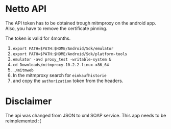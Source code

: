 # Netto API
The API token has to be obtained trough mitmproxy on the android app. 
Also, you have to remove the certificate pinning.

The token is valid for 4months.

1. `export PATH=$PATH:$HOME/Android/Sdk/emulator`
2. `export PATH=$PATH:$HOME/Android/Sdk/platform-tools`
3. `emulator -avd proxy_test -writable-system &`
4. `cd Downloads/mitmproxy-10.2.2-linux-x86_64`
5. `./mitmweb`
6. In the mitmproxy search for `einkaufhistorie`
7. and copy the `authorization` token from the headers.

# Disclaimer
The api was changed from JSON to xml SOAP service. This app needs to be reimplemented :(